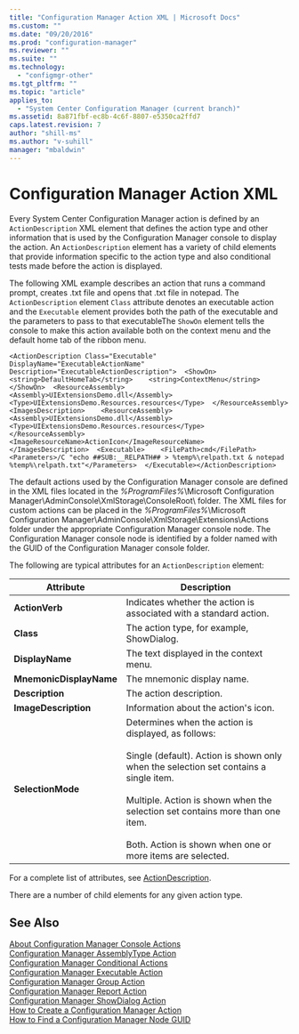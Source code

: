 ```yaml
---
title: "Configuration Manager Action XML | Microsoft Docs"
ms.custom: ""
ms.date: "09/20/2016"
ms.prod: "configuration-manager"
ms.reviewer: ""
ms.suite: ""
ms.technology:
  - "configmgr-other"
ms.tgt_pltfrm: ""
ms.topic: "article"
applies_to:
  - "System Center Configuration Manager (current branch)"
ms.assetid: 8a871fbf-ec8b-4c6f-8807-e5350ca2ffd7
caps.latest.revision: 7
author: "shill-ms"
ms.author: "v-suhill"
manager: "mbaldwin"
---
```

# Configuration Manager Action XML
Every System Center Configuration Manager action is defined by an `ActionDescription` XML element that defines the action type and other information that is used by the Configuration Manager console to display the action. An `ActionDescription` element has a variety of child elements that provide information specific to the action type and also conditional tests made before the action is displayed.  

 The following XML example describes an action that runs a command prompt, creates .txt file and opens that .txt file in notepad. The `ActionDescription` element `Class` attribute denotes an executable action and the `Executable` element provides both the  path of the executable and the parameters to pass to that executableThe `ShowOn` element tells the console to make this action available both on the context menu and the default home tab of the ribbon menu.  

```  
<ActionDescription Class="Executable" DisplayName="ExecutableActionName" Description="ExecutableActionDescription">  <ShowOn>    <string>DefaultHomeTab</string>    <string>ContextMenu</string>  </ShowOn>  <ResourceAssembly>    <Assembly>UIExtensionsDemo.dll</Assembly>    <Type>UIExtensionsDemo.Resources.resources</Type>  </ResourceAssembly>  <ImagesDescription>    <ResourceAssembly>      <Assembly>UIExtensionsDemo.dll</Assembly>      <Type>UIExtensionsDemo.Resources.resources</Type>    </ResourceAssembly>    <ImageResourceName>ActionIcon</ImageResourceName>  </ImagesDescription>  <Executable>    <FilePath>cmd</FilePath>    <Parameters>/C "echo ##SUB:__RELPATH## > %temp%\relpath.txt & notepad %temp%\relpath.txt"</Parameters>  </Executable></ActionDescription>  
```  

 The default actions used by the Configuration Manager console are defined in the XML files located in the *%ProgramFiles%*\Microsoft Configuration Manager\AdminConsole\XmlStorage\ConsoleRoot\ folder. The XML files for custom actions can be placed in the *%ProgramFiles%*\Microsoft Configuration Manager\AdminConsole\XmlStorage\Extensions\Actions folder under the appropriate Configuration Manager console node. The Configuration Manager console node is identified by a folder named with the GUID of the Configuration Manager console folder.  

 The following are typical attributes for an `ActionDescription` element:  

|Attribute|Description|  
|---------------|-----------------|  
|**ActionVerb**|Indicates whether the action is associated with a standard action.|  
|**Class**|The action type, for example, ShowDialog.|  
|**DisplayName**|The text displayed in the context menu.|  
|**MnemonicDisplayName**|The mnemonic display name.|  
|**Description**|The action description.|  
|**ImageDescription**|Information about the action's icon.|  
|**SelectionMode**|Determines when the action is displayed, as follows:<br /><br /> Single (default). Action is shown only when the selection set contains a single item.<br /><br /> Multiple. Action is shown when the selection set contains more than one item.<br /><br /> Both. Action is shown when one or more items are selected.|  

 For a complete list of attributes, see [ActionDescription](https://msdn.microsoft.com/library/microsoft.configurationmanagement.adminconsole.schema.actiondescription.aspx).  

 There are a number of child elements for any given action type.  

## See Also  
 [About Configuration Manager Console Actions](../../../../develop/core/servers/console/about-configuration-manager-console-actions.md)   
 [Configuration Manager AssemblyType Action](../../../../develop/core/servers/console/assemblytype-action.md)   
 [Configuration Manager Conditional Actions](../../../../develop/core/servers/console/conditional-actions.md)   
 [Configuration Manager Executable Action](../../../../develop/core/servers/console/executable-action.md)   
 [Configuration Manager Group Action](../../../../develop/core/servers/console/group-action.md)   
 [Configuration Manager Report Action](../../../../develop/core/servers/console/report-action.md)   
 [Configuration Manager ShowDialog Action](../../../../develop/core/servers/console/showdialog-action.md)   
 [How to Create a Configuration Manager Action](../../../../develop/core/servers/console/how-to-create-a-configuration-manager-action.md)   
 [How to Find a Configuration Manager Node GUID](../../../../develop/core/servers/console/how-to-find-a-configuration-manager-console-node-guid.md)
